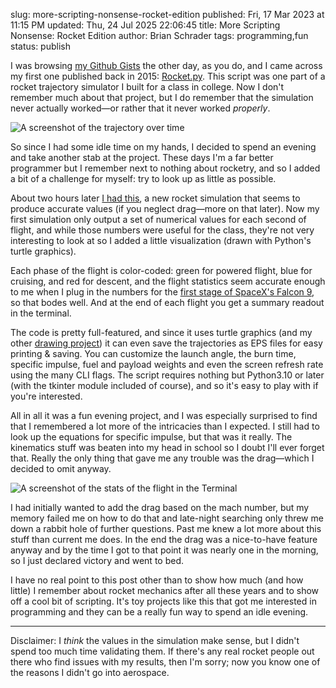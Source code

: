 slug: more-scripting-nonsense-rocket-edition
published: Fri, 17 Mar 2023 at 11:15 PM
updated: Thu, 24 Jul 2025 22:06:45 
title: More Scripting Nonsense: Rocket Edition
author: Brian Schrader
tags: programming,fun
status: publish

I was browsing [my Github Gists][1] the other day, as you do, and I came across my first one published back in 2015: [Rocket.py][2]. This script was one part of a rocket trajectory simulator I built for a class in college. Now I don't remember much about that project, but I do remember that the simulation never actually worked&mdash;or rather that it never worked *properly*.

<img alt="A screenshot of the trajectory over time" class="image-right hide-on-mobile" src="/images/blog/rocket-trajectory.png" />

So since I had some idle time on my hands, I decided to spend an evening and take another stab at the project. These days I'm a far better programmer but I remember next to nothing about rocketry, and so I added a bit of a challenge for myself: try to look up as little as possible.

About two hours later [I had this][3], a new rocket simulation that seems to produce accurate values (if you neglect drag&mdash;more on that later). Now my first simulation only output a set of numerical values for each second of flight, and while those numbers were useful for the class, they're not very interesting to look at so I added a little visualization (drawn with Python's turtle graphics).

Each phase of the flight is color-coded: green for powered flight, blue for cruising, and red for descent, and the flight statistics seem accurate enough to me when I plug in the numbers for the [first stage of SpaceX's Falcon 9][4], so that bodes well. And at the end of each flight you get a summary readout in the terminal.

The code is pretty full-featured, and since it uses turtle graphics (and my other [drawing project][5]) it can even save the trajectories as EPS files for easy printing &amp; saving. You can customize the launch angle, the burn time, specific impulse, fuel and payload weights and even the screen refresh rate using the many CLI flags. The script requires nothing but Python3.10 or later (with the tkinter module included of course), and so it's easy to play with if you're interested.

All in all it was a fun evening project, and I was especially surprised to find that I remembered a lot more of the intricacies than I expected. I still had to look up the equations for specific impulse, but that was it really. The kinematics stuff was beaten into my head in school so I doubt I'll ever forget that. Really the only thing that gave me any trouble was the drag&mdash;which I decided to omit anyway.

<img alt="A screenshot of the stats of the flight in the Terminal" src="/images/blog/rocket-stats.png" />

I had initially wanted to add the drag based on the mach number, but my memory failed me on how to do that and late-night searching only threw me down a rabbit hole of further questions. Past me knew a lot more about this stuff than current me does. In the end the drag was a nice-to-have feature anyway and by the time I got to that point it was nearly one in the morning, so I just declared victory and went to bed.

I have no real point to this post other than to show how much (and how little) I remember about rocket mechanics after all these years and to show off a cool bit of scripting. It's toy projects like this that got me interested in programming and they can be a really fun way to spend an idle evening.

---

Disclaimer: I *think* the values in the simulation make sense, but I didn't spend too much time validating them. If there's any real rocket people out there who find issues with my results, then I'm sorry; now you know one of the reasons I didn't go into aerospace.

[1]: https://gist.github.com/Sonictherocketman
[2]: https://gist.github.com/Sonictherocketman/11339552
[3]: https://gist.github.com/Sonictherocketman/2b3836cb2bc2ca7fdb5283deb67d20c6
[4]: https://en.wikipedia.org/wiki/Falcon_9
[5]: /archive/generating-deterministic-procedural-artwork-with-pdraw/
